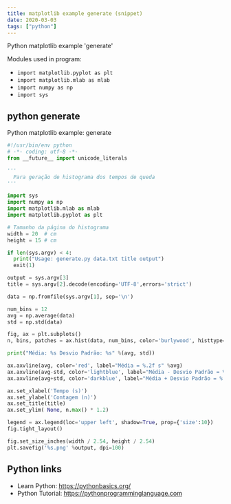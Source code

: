 ```yaml
---
title: matplotlib example generate (snippet)
date: 2020-03-03
tags: ["python"]
---
```

Python matplotlib example 'generate'


Modules used in program: 
* `import matplotlib.pyplot as plt`
* `import matplotlib.mlab as mlab`
* `import numpy as np`
* `import sys`

## python generate

Python matplotlib example: generate

```python
#!/usr/bin/env python
# -*- coding: utf-8 -*-
from __future__ import unicode_literals

'''
  Para geração de histograma dos tempos de queda
'''

import sys
import numpy as np
import matplotlib.mlab as mlab
import matplotlib.pyplot as plt

# Tamanho da página do histograma
width = 20  # cm
height = 15 # cm

if len(sys.argv) < 4:
  print("Usage: generate.py data.txt title output")
  exit(1)

output = sys.argv[3]
title = sys.argv[2].decode(encoding='UTF-8',errors='strict')

data = np.fromfile(sys.argv[1], sep='\n')

num_bins = 12
avg = np.average(data)
std = np.std(data)

fig, ax = plt.subplots()
n, bins, patches = ax.hist(data, num_bins, color='burlywood', histtype='stepfilled')

print("Média: %s Desvio Padrão: %s" %(avg, std))

ax.axvline(avg, color='red', label="Média = %.2f s" %avg)
ax.axvline(avg-std, color='lightblue', label="Média - Desvio Padrão = %.2f s" %(avg-std))
ax.axvline(avg+std, color='darkblue', label="Média + Desvio Padrão = %.2f s" % (avg+std))

ax.set_xlabel('Tempo (s)')
ax.set_ylabel('Contagem (n)')
ax.set_title(title)
ax.set_ylim( None, n.max() * 1.2)

legend = ax.legend(loc='upper left', shadow=True, prop={'size':10})
fig.tight_layout()

fig.set_size_inches(width / 2.54, height / 2.54)
plt.savefig('%s.png' %output, dpi=100)

```

## Python links

- Learn Python: https://pythonbasics.org/
- Python Tutorial: https://pythonprogramminglanguage.com
